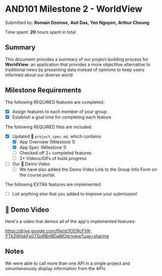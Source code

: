 <!-- (This is a comment) INSTRUCTIONS: Go through this page and fill out any **bolded** entries with their correct values.-->

# AND101 Milestone 2 - **WorldView**

Submitted by:
**Romain Dzeinse,**
**Asit Das,**
**Yen Nguyen,**
**Arthur Cheung**

Time spent: **20** hours spent in total

## Summary

This document provides a summary of our project-building process for **WorldView**: an application that provides a more objecttive alternative to traditional news by presenting data instead of opinions to keep users informed about our diverse world

## Milestone Requirements

<!-- Please be sure to change the [ ] to [x] for any features you completed.  If a feature is not checked [x], you might miss the points for that item! -->

The following REQUIRED features are completed:

- [X] Assign features to each member of your group
- [X] Establish a goal time for completing each feature

The following REQUIRED files are included:

- [X] Updated 📄 `project_spec.md`, which contains:
  - [X] App Overview (Milestone 1)
  - [X] App Spec (Milestone 1)
  - [ ] Checked off 2+ completed features
  - [ ] 2+ Videos/GIFs of build progress

- [ ] Our 🎥 Demo Video
  - [ ] We have also added the Demo Video Link to the Group Info Form on the course portal.

The following EXTRA features are implemented:

- [ ] List anything else that you added to improve your submission!

## 🎥 Demo Video

Here's a video that demos all of the app's implemented features:

https://drive.google.com/file/d/1OO9cFVK-YTk3WIpkFsGTQsRBnNDaMOdr/view?usp=sharing 

<!-- VIDEO created with **your chosen view** -->

## Notes

We were able to call more than one API in a single project and simuntaneously display information from the APIs. 

